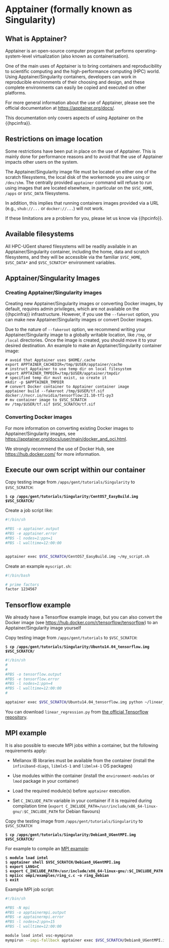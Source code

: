 # Apptainer (formally known as Singularity)

## What is Apptainer?

Apptainer is an open-source computer program that performs
operating-system-level virtualization (also known as containerisation).

One of the main uses of Apptainer is to bring containers and
reproducibility to scientific computing and the high-performance
computing (HPC) world. Using Apptainer/Singularity containers,
developers can work in reproducible environments of their choosing and
design, and these complete environments can easily be copied and
executed on other platforms.

For more general information about the use of Apptainer, please see the
official documentation at <https://apptainer.org/docs/>.

This documentation only covers aspects of using Apptainer on the
{{hpcinfra}}.

## Restrictions on image location

Some restrictions have been put in place on the use of Apptainer. This
is mainly done for performance reasons and to avoid that the use of
Apptainer impacts other users on the system.

The Apptainer/Singularity image file must be located on either one of
the scratch filesystems, the local disk of the workernode you are using
or `/dev/shm`. The centrally provided `apptainer` command will refuse to
run using images that are located elsewhere, in particular on the
`$VSC_HOME`, `/apps` or `$VSC_DATA` filesystems.

In addition, this implies that running containers images provided via a
URL (e.g., `shub://...` or `docker://...`) will not work.

If these limitations are a problem for you, please let us know via {{hpcinfo}}.

## Available filesystems

All HPC-UGent shared filesystems will be readily available in an
Apptainer/Singularity container, including the home, data and scratch
filesystems, and they will be accessible via the familiar `$VSC_HOME`,
`$VSC_DATA*` and `$VSC_SCRATCH*` environment variables.

## Apptainer/Singularity Images

### Creating Apptainer/Singularity images

Creating new Apptainer/Singularity images or converting Docker images,
by default, requires admin privileges, which are not available
on the {{hpcinfra}} infrastructure. However, if you use the `--fakeroot` option, you
can make new Apptainer/Singularity images or convert Docker images.

Due to the nature of `--fakeroot` option, we recommend writing your
Apptainer/Singularity image to a globally writable location, like
`/tmp`, or `/local` directories. Once the image is created, you should
move it to your desired destination. An example to make an
Apptainer/Singularity container image:

```shell
# avoid that Apptainer uses $HOME/.cache
export APPTAINER_CACHEDIR=/tmp/$USER/apptainer/cache
# instruct Apptainer to use temp dir on local filesystem
export APPTAINER_TMPDIR=/tmp/$USER/apptainer/tmpdir
# specified temp dir must exist, so create it
mkdir -p $APPTAINER_TMPDIR
# convert Docker container to Apptainer container image
apptainer build --fakeroot /tmp/$USER/tf.sif docker://nvcr.io/nvidia/tensorflow:21.10-tf1-py3
# mv container image to $VSC_SCRATCH
mv /tmp/$USER/tf.sif $VSC_SCRATCH/tf.sif
```

### Converting Docker images

For more information on converting existing Docker images to
Apptainer/Singularity images, see
<https://apptainer.org/docs/user/main/docker_and_oci.html>.

We strongly recommend the use of Docker Hub, see
<https://hub.docker.com/> for more information.

## Execute our own script within our container

Copy testing image from `/apps/gent/tutorials/Singularity` to
`$VSC_SCRATCH`:

<pre><code>$ <b>cp /apps/gent/tutorials/Singularity/CentOS7_EasyBuild.img $VSC_SCRATCH/</b>
</code></pre>

Create a job script like:

```bash
#!/bin/sh

#PBS -o apptainer.output
#PBS -e apptainer.error
#PBS -l nodes=1:ppn=1
#PBS -l walltime=12:00:00


apptainer exec $VSC_SCRATCH/CentOS7_EasyBuild.img ~/my_script.sh
```

Create an example `myscript.sh`:

```bash
#!/bin/bash

# prime factors
factor 1234567
```

## Tensorflow example

We already have a Tensorflow example image, but you can also convert the
Docker image (see <https://hub.docker.com/r/tensorflow/tensorflow>) to an
Apptainer/Singularity image yourself

Copy testing image from `/apps/gent/tutorials` to `$VSC_SCRATCH`:

<pre><code>$ <b>cp /apps/gent/tutorials/Singularity/Ubuntu14.04_tensorflow.img $VSC_SCRATCH/</b>
</code></pre>

```bash
#!/bin/sh
#
#
#PBS -o tensorflow.output
#PBS -e tensorflow.error
#PBS -l nodes=1:ppn=4
#PBS -l walltime=12:00:00
#

apptainer exec $VSC_SCRATCH/Ubuntu14.04_tensorflow.img python ~/linear_regression.py
```

You can download `linear_regression.py` from [the official Tensorflow
repository](https://github.com/tensorflow/tensorflow/blob/r1.12/tensorflow/examples/get_started/regression/linear_regression.py).

## MPI example

It is also possible to execute MPI jobs within a container, but the
following requirements apply:

-   Mellanox IB libraries must be available from the container (install
    the `infiniband-diags`, `libmlx5-1` and `libmlx4-1` OS packages)

-   Use modules within the container (install the `environment-modules`
    or `lmod` package in your container)

-   Load the required module(s) before `apptainer` execution.

-   Set `C_INCLUDE_PATH` variable in your container if it is required
    during compilation time
    (`export C_INCLUDE_PATH=/usr/include/x86_64-linux-gnu/:$C_INCLUDE_PATH`
    for Debian flavours)

Copy the testing image from `/apps/gent/tutorials/Singularity` to
`$VSC_SCRATCH`

<pre><code>$ <b>cp /apps/gent/tutorials/Singularity/Debian8_UGentMPI.img $VSC_SCRATCH/</b>
</code></pre>

For example to compile an [MPI
example](https://github.com/open-mpi/ompi/blob/master/examples/ring_c.c):

<pre><code>$ <b>module load intel</b>
$ <b>apptainer shell $VSC_SCRATCH/Debian8_UGentMPI.img</b>
$ <b>export LANG=C</b>
$ <b>export C_INCLUDE_PATH=/usr/include/x86_64-linux-gnu/:$C_INCLUDE_PATH</b>
$ <b>mpiicc ompi/examples/ring_c.c -o ring_debian</b>
$ <b>exit</b>
</code></pre>

Example MPI job script:

```bash
#!/bin/sh

#PBS -N mpi
#PBS -o apptainermpi.output
#PBS -e apptainermpi.error
#PBS -l nodes=2:ppn=15
#PBS -l walltime=12:00:00

module load intel vsc-mympirun
mympirun --impi-fallback apptainer exec $VSC_SCRATCH/Debian8_UGentMPI.img ~/ring_debian
```
